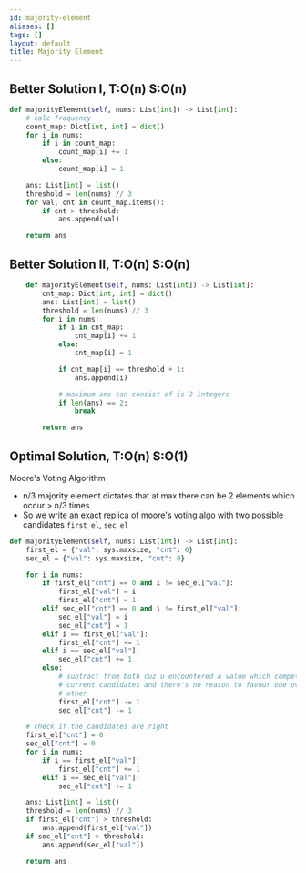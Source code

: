 ```yaml
---
id: majority-element
aliases: []
tags: []
layout: default
title: Majority Element
---
```


## Better Solution I, T:O(n) S:O(n)

```python
def majorityElement(self, nums: List[int]) -> List[int]:
    # calc frequency
    count_map: Dict[int, int] = dict()
    for i in nums:
        if i in count_map:
            count_map[i] += 1
        else:
            count_map[i] = 1

    ans: List[int] = list()
    threshold = len(nums) // 3
    for val, cnt in count_map.items():
        if cnt > threshold:
            ans.append(val)

    return ans
```

## Better Solution II, T:O(n) S:O(n)

```python
    def majorityElement(self, nums: List[int]) -> List[int]:
        cnt_map: Dict[int, int] = dict()
        ans: List[int] = list()
        threshold = len(nums) // 3
        for i in nums:
            if i in cnt_map:
                cnt_map[i] += 1
            else:
                cnt_map[i] = 1

            if cnt_map[i] == threshold + 1:
                ans.append(i)

            # maximum ans can consist of is 2 integers
            if len(ans) == 2:
                break

        return ans
```

## Optimal Solution, T:O(n) S:O(1)

Moore's Voting Algorithm

- n/3 majority element dictates that at max there can be 2 elements which occur
  \> n/3 times
- So we write an exact replica of moore's voting algo with two possible candidates
  `first_el`, `sec_el`

```python
def majorityElement(self, nums: List[int]) -> List[int]:
    first_el = {"val": sys.maxsize, "cnt": 0}
    sec_el = {"val": sys.maxsize, "cnt": 0}

    for i in nums:
        if first_el["cnt"] == 0 and i != sec_el["val"]:
            first_el["val"] = i
            first_el["cnt"] = 1
        elif sec_el["cnt"] == 0 and i != first_el["val"]:
            sec_el["val"] = i
            sec_el["cnt"] = 1
        elif i == first_el["val"]:
            first_el["cnt"] += 1
        elif i == sec_el["val"]:
            sec_el["cnt"] += 1
        else:
            # subtract from both cuz u encountered a value which competes both
            # current candidates and there's no reason to favour one over the
            # other
            first_el["cnt"] -= 1
            sec_el["cnt"] -= 1

    # check if the candidates are right
    first_el["cnt"] = 0
    sec_el["cnt"] = 0
    for i in nums:
        if i == first_el["val"]:
            first_el["cnt"] += 1
        elif i == sec_el["val"]:
            sec_el["cnt"] += 1

    ans: List[int] = list()
    threshold = len(nums) // 3
    if first_el["cnt"] > threshold:
        ans.append(first_el["val"])
    if sec_el["cnt"] > threshold:
        ans.append(sec_el["val"])

    return ans
```
